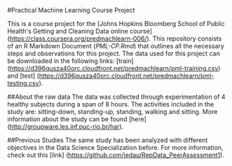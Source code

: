 #Practical Machine Learning Course Project

This is a course project for the [Johns Hopkins Bloomberg School of Public Health's Getting and Cleaning Data online course] (https://class.coursera.org/predmachlearn-006/). This repository consists of an R Markdown Document (*PML-CP.Rmd*) that outlines all the necessary steps and observations for this project. The data used for this project can be downloaded in the following links: [train] (https://d396qusza40orc.cloudfront.net/predmachlearn/pml-training.csv) and [test] (https://d396qusza40orc.cloudfront.net/predmachlearn/pml-testing.csv).

##About the raw data
The data was collected through experimentation of 4 healthy subjects during a span of 8 hours. The activities included in the study are: sitting-down, standing-up, standing, walking and sitting. More information about the study can be found [here] (http://groupware.les.inf.puc-rio.br/har).

##Previous Studies
The same study has been analyzed with different objectives in the Data Science Specialization before. For more information, check out this [link] (https://github.com/jedau/RepData_PeerAssessment1).
